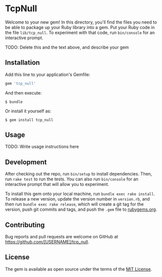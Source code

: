 # TcpNull

Welcome to your new gem! In this directory, you'll find the files you need to be able to package up your Ruby library into a gem. Put your Ruby code in the file `lib/tcp_null`. To experiment with that code, run `bin/console` for an interactive prompt.

TODO: Delete this and the text above, and describe your gem

## Installation

Add this line to your application's Gemfile:

```ruby
gem 'tcp_null'
```

And then execute:

    $ bundle

Or install it yourself as:

    $ gem install tcp_null

## Usage

TODO: Write usage instructions here

## Development

After checking out the repo, run `bin/setup` to install dependencies. Then, run `rake test` to run the tests. You can also run `bin/console` for an interactive prompt that will allow you to experiment.

To install this gem onto your local machine, run `bundle exec rake install`. To release a new version, update the version number in `version.rb`, and then run `bundle exec rake release`, which will create a git tag for the version, push git commits and tags, and push the `.gem` file to [rubygems.org](https://rubygems.org).

## Contributing

Bug reports and pull requests are welcome on GitHub at https://github.com/[USERNAME]/tcp_null.


## License

The gem is available as open source under the terms of the [MIT License](http://opensource.org/licenses/MIT).

